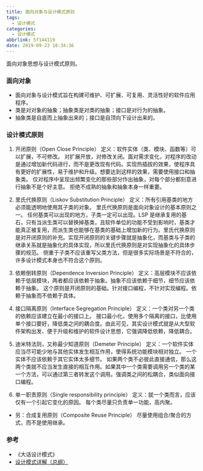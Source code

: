 ```yaml
---
title: 面向对象与设计模式原则
tags:
  - 设计模式
categories:
  - 设计模式
abbrlink: 5f144119
date: 2019-09-23 18:34:36
---
```


面向对象思想与设计模式原则。

<!-- more -->

### 面向对象

- 面向对象与设计模式旨在构建可维护、可扩展、可复用、灵活性好的软件应用程序。
- 类是对对象的抽象；抽象类是对类的抽象；接口是对行为的抽象。
- 抽象类是自底而上抽象出来的；接口是自顶向下设计出来的。

### 设计模式原则

1. 开闭原则（Open Close Principle）
定义：软件实体（类、模块、函数等）可以扩展，不可修改。
对扩展开放，对修改关闭。面对需求变化，对程序的改动是通过增加新代码进行，而不是更改现有代码。实现热插拔的效果，使程序具有更好的扩展性，易于维护和升级。想要达到这样的效果，需要使用接口和抽象类。
仅对程序中呈现出频繁变化的那些部分作出抽象，对每个部分都刻意进行抽象不是个好主意。
拒绝不成熟的抽象和抽象本身一样重要。

2. 里氏代换原则（Liskov Substitution Principle）
定义：所有引用基类的地方必须能透明地使用其子类的对象。
里氏代换原则是面向对象设计的基本原则之一。 任何基类可以出现的地方，子类一定可以出现。LSP 是继承复用的基石，只有当派生类可以替换掉基类，且软件单位的功能不受到影响时，基类才能真正被复用，而派生类也能够在基类的基础上增加新的行为。里氏代换原则是对开闭原则的补充。实现开闭原则的关键步骤就是抽象化，而基类与子类的继承关系就是抽象化的具体实现，所以里氏代换原则是对实现抽象化的具体步骤的规范。
侧重于子类不应该重写父类方法，但是很多实际场景是不符合的，许多设计模式本身也不符合这个原则。

3. 依赖倒转原则（Dependence Inversion Principle）
定义：高层模块不应该依赖于低层模块，两者都应该依赖于抽象。抽象不应该依赖于细节，细节应该依赖于抽象。
这个原则是开闭原则的基础。针对接口编程，不针对实现编程。依赖于抽象而不依赖于具体。

4. 接口隔离原则（Interface Segregation Principle）
定义：一个类对另一个类的依赖应该建立在最小的接口上。
接口最小化，使用多个隔离的接口，比使用单个接口要好，降低类之间的耦合度。由此可见，其实设计模式就是从大型软件架构出发、便于升级和维护的软件设计思想，它强调降低依赖，降低耦合。

5. 迪米特法则，又称最少知道原则（Demeter Principle）
定义：一个软件实体应当尽可能少地与其他实体发生相互作用，使得系统功能模块相对独立。
一个实体不应该依赖于其它实体太多细节。
如果两个类不必彼此直接通信，那么这两个类就不应当发生直接的相互作用。如果其中一个类需要调用另一个类的某一个方法，可以通过第三者转发这个调用。强调类之间的松耦合，类似面向接口编程。

6. 单一职责原则（Single responsibility principle）
定义：就一个类而言，应该仅有一个引起它变化的原因。
每个类尽量只负责单一功能，高内聚。

- 另：合成复用原则（Composite Reuse Principle）
尽量使用组合/聚合的方式，而不是使用继承。

### 参考

- 《大话设计模式》
- [设计模式详解（总纲）](https://www.cnblogs.com/zuoxiaolong/p/pattern1.html)
